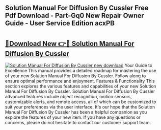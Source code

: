 ## Solution Manual For Diffusion By Cussler Free Pdf Download - Part-Gq0 New Repair Owner Guide - User Service Edition acxPB

# <h2><a href="http://bc58803.oget.top/?id=Solution+Manual+For+Diffusion+By+Cussler">🔗Download New 👉🔴 Solution Manual For Diffusion By Cussler</a></h2>

[![Solution Manual For Diffusion By Cussler new download](https://i.imgur.com/5g1atiW.png)](http://bc58803.oget.top/?id=Solution+Manual+For+Diffusion+By+Cussler)
Your Guide to Excellence This manual provides a detailed roadmap for mastering the use of your new Solution Manual For Diffusion By Cussler. Follow along to ensure optimal performance and enjoyment. Features & Functionality This section explores the various features and capabilities of your new Solution Manual For Diffusion By Cussler. Solution Manual For Diffusion By Cussler advanced features include object recognition, motion sensors, customizable alerts, and remote access, all of which can be customized to suit your preferences via the user interface. It's our hope that the Solution Manual For Diffusion By Cussler has been a helpful companion as you explore the features of your new item. If you have any questions or concerns, please do not hesitate to contact our customer support team.
